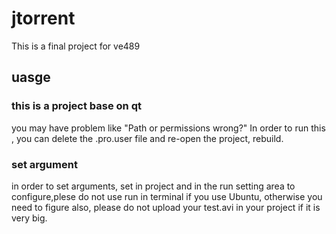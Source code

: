 jtorrent
========

This is a final project for ve489


uasge
-----------------------------------


### this is a project base on qt

you may have problem like "Path or permissions wrong?"
In order to run this , you can delete the .pro.user file and re-open the project, rebuild.

### set argument
in order to set arguments,
set in project and in the run setting area to configure,plese do not use run in terminal if you use Ubuntu, otherwise you need to figure
also, please do not upload your test.avi in your project if it is very big.
